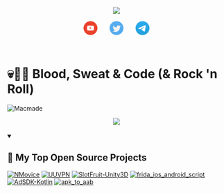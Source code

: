  <!--
**nicolastinkl/nicolastinkl** is a ✨ _special_ ✨ repository because its `README.md` (this file) appears on your GitHub profile.

Here are some ideas to get you started:

- 🔭 I’m currently working on ...
- 🌱 I’m currently learning ...
- 👯 I’m looking to collaborate on ...
- 🤔 I’m looking for help with ...
- 💬 Ask me about ...
- 📫 How to reach me: ...
- 😄 Pronouns: ...
- ⚡ Fun fact: ... 
-->


<p align="center">
  <!-- Typing SVG by DenverCoder1 - https://github.com/DenverCoder1/readme-typing-svg -->
  <a href="https://github.com/DenverCoder1/readme-typing-svg">
    <img src="https://readme-typing-svg.demolab.com/?lines=Full-stack%20web%20and%20app%20developer;Experienced%20UI%2FUX%20Designer;10%2B%20years%20of%20coding%20experience;Always%20learning%20new%20things&font=Fira%20Code&center=true&width=440&height=45&color=f75c7e&vCenter=true&pause=1000&size=22" /></a>
</p>

<!-- Social icons section -->
<p align="center">
  <a href="https://www.youtube.com/c/dcgzeus"><img width="32px" alt="Youtube"  title="Youtube" src="https://raw.githubusercontent.com/nicolastinkl/nicolastinkl/main/youtube.png"/></a>
  &#8287;&#8287;&#8287;&#8287;&#8287;
  <a href="https://twitter.com/dcgzeus"><img width="32px" alt="Twitter" title="Twitter" src="https://raw.githubusercontent.com/nicolastinkl/nicolastinkl/main/twitter.png"/></a>
	&#8287;&#8287;&#8287;&#8287;&#8287;
  <a href="https://t.me/dcgzeus"><img width="32px" alt="Twitter" title="Twitter" src="https://raw.githubusercontent.com/nicolastinkl/nicolastinkl/main/telegram.png"/></a>
</p>

<br/>


# 💀🦄🤖 Blood, Sweat & Code (& Rock 'n Roll)

![Macmade](nyan-cat.gif "Macmade")
 

<p align="center">
	<img width="450em" src="https://github-readme-streak-stats.herokuapp.com/?user=nicolastinkl&include_all_commits=true&hide_border=false&theme=dracula" />
</p>
 <details open> 
  <summary><h2>📘 My Top Open Source Projects</h2></summary>

  <!-- Repo info cards - https://github.com/anuraghazra/github-readme-stats -->
  <!-- Small repo cards (fork) - https://github.com/nicolastinkl/github-readme-stats -->
  <p align="left">
    <a href="https://github.com/nicolastinkl/NMovice"><img width="278" src="https://denvercoder1-github-readme-stats.vercel.app/api/pin/?username=nicolastinkl&repo=NMovice&theme=react&bg_color=1F222E&title_color=F85D7F&hide_border=true&icon_color=F8D866&show_icons=false" alt="NMovice"></a>
    <a href="https://github.com/nicolastinkl/UUVPN"><img width="278" src="https://denvercoder1-github-readme-stats.vercel.app/api/pin/?username=nicolastinkl&repo=UUVPN&theme=react&bg_color=1F222E&title_color=F85D7F&hide_border=true&icon_color=F8D866&show_icons=false" alt="UUVPN"></a>
    <a href="https://github.com/nicolastinkl/crach-haosexiansheng"><img width="278" src="https://denvercoder1-github-readme-stats.vercel.app/api/pin?username=nicolastinkl&repo=crach-haosexiansheng&theme=react&bg_color=1F222E&title_color=F85D7F&hide_border=true&icon_color=F8D866&show_icons=false" alt="SlotFruit-Unity3D"></a>
    <a href="https://github.com/nicolastinkl/frida_ios_android_script"><img width="278" src="https://denvercoder1-github-readme-stats.vercel.app/api/pin/?username=nicolastinkl&repo=frida_ios_android_script&theme=react&bg_color=1F222E&title_color=F85D7F&hide_border=true&icon_color=F8D866&show_icons=false" alt="frida_ios_android_script"></a>
    <a href="https://github.com/nicolastinkl/AdSDK-Kotlin"><img width="278" src="https://denvercoder1-github-readme-stats.vercel.app/api/pin/?username=nicolastinkl&repo=AdSDK-Kotlin&theme=react&bg_color=1F222E&title_color=F85D7F&hide_border=true&icon_color=F8D866&show_icons=false" alt="AdSDK-Kotlin"></a>
    <a href="https://github.com/nicolastinkl/apk_to_aab"><img width="278" src="https://denvercoder1-github-readme-stats.vercel.app/api/pin/?username=nicolastinkl&repo=apk_to_aab&theme=react&bg_color=1F222E&title_color=F85D7F&hide_border=true&icon_color=F8D866&show_icons=false" alt="apk_to_aab"></a>
  
  </p>

</details>
